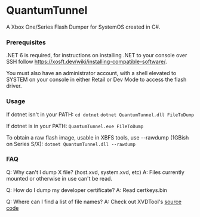 # QuantumTunnel
A Xbox One/Series Flash Dumper for SystemOS created in C#.

### Prerequisites
.NET 6 is required, for instructions on installing .NET to your console over SSH follow https://xosft.dev/wiki/installing-compatible-software/.

You must also have an administrator account, with a shell elevated to SYSTEM on your console in either Retail or Dev Mode to access the flash driver. 

### Usage
If dotnet isn't in your PATH:
`cd dotnet`
`dotnet QuantumTunnel.dll FileToDump`

If dotnet is in your PATH:
`QuantumTunnel.exe FileToDump`

To obtain a raw flash image, usable in XBFS tools, use --rawdump (1GBish on Series S/X):
`dotnet QuantumTunnel.dll --rawdump`

### FAQ
Q: Why can't I dump X file? (host.xvd, system.xvd, etc)
A: Files currently mounted or otherwise in use can't be read.

Q: How do I dump my developer certificate?
A: Read certkeys.bin

Q: Where can I find a list of file names?
A: Check out XVDTool's [source code](https://github.com/emoose/xvdtool/blob/master/LibXboxOne/NAND/XbfsFile.cs#L13)

